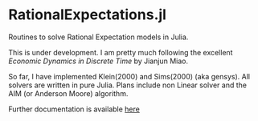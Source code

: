 # RationalExpectations.jl

Routines to solve Rational Expectation models in Julia.

This is under development. I am pretty much following the excellent _Economic Dynamics in Discrete Time_ by Jianjun Miao.

So far, I have implemented Klein(2000) and Sims(2000) (aka gensys). All solvers are written in pure Julia. Plans include non Linear solver and the AIM (or Anderson Moore) algorithm.

Further documentation is available [here](https://danmrc.github.io/RationalExpectations.jl/dev/)
